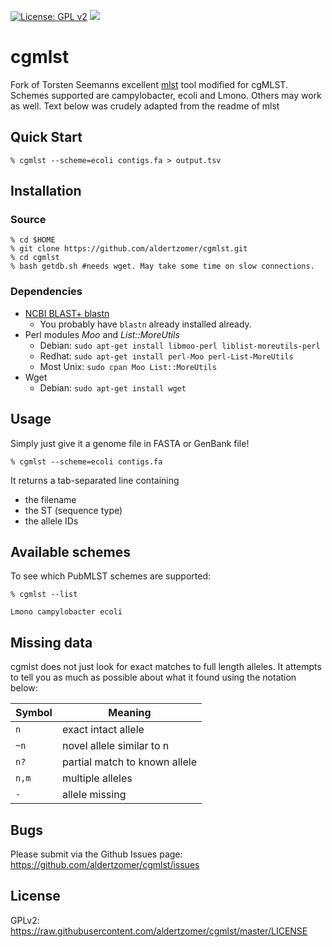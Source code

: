 [![License: GPL v2](https://img.shields.io/badge/License-GPL%20v2-blue.svg)](https://www.gnu.org/licenses/old-licenses/gpl-2.0.en.html) ![](https://img.shields.io/badge/Language-Perl_5-steelblue.svg)

# cgmlst

Fork of Torsten Seemanns excellent [mlst](https://github.com/tseemann/mlst) tool modified for cgMLST. Schemes supported are campylobacter, ecoli and Lmono. Others may work as well. 
Text below was crudely adapted from the readme of mlst

## Quick Start

    % cgmlst --scheme=ecoli contigs.fa > output.tsv

## Installation

### Source

    % cd $HOME
    % git clone https://github.com/aldertzomer/cgmlst.git
    % cd cgmlst
    % bash getdb.sh #needs wget. May take some time on slow connections. 

    
### Dependencies

* [NCBI BLAST+ blastn](https://www.ncbi.nlm.nih.gov/books/NBK279671/) 
  * You probably have `blastn` already installed already.
* Perl modules *Moo* and *List::MoreUtils*
  * Debian: `sudo apt-get install libmoo-perl liblist-moreutils-perl`
  * Redhat: `sudo apt-get install perl-Moo perl-List-MoreUtils`
  * Most Unix: `sudo cpan Moo List::MoreUtils`
* Wget
  * Debian: `sudo apt-get install wget`

## Usage

Simply just give it a genome file in FASTA or GenBank file!

    % cgmlst --scheme=ecoli contigs.fa

It returns a tab-separated line containing
* the filename
* the ST (sequence type)
* the allele IDs

## Available schemes

To see which PubMLST schemes are supported:

    % cgmlst --list
    
    Lmono campylobacter ecoli 

## Missing data

cgmlst does not just look for exact matches to full length alleles. 
It attempts to tell you as much as possible about what it found using the
notation below:

Symbol | Meaning
--- | ---
`n` | exact intact allele
`~n` | novel allele similar to n
`n?` | partial match to known allele
`n,m` | multiple alleles
`-` | allele missing

## Bugs

Please submit via the Github Issues page: https://github.com/aldertzomer/cgmlst/issues

## License

GPLv2: https://raw.githubusercontent.com/aldertzomer/cgmlst/master/LICENSE

